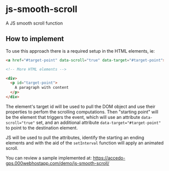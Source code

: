 # js-smooth-scroll
A JS smooth scroll function

## How to implement

To use this approach there is a required setup in the HTML elements, ie:

```html
<a href="#target-point" data-scroll="true" data-target="#target-point">Go to target</a>

<!-- More HTML elements -->

<div>
  <p id="target-point">
    A paragraph with content
  </p>
</div>
```
The element's target id will be used to pull the DOM object and use their properties to perfom the scrolling computations. Then "starting point" will be the element that triggers the event, which will use an attribute <code>data-scroll="true"</code> set, and an additional attribute <code>data-target="#target-point"</code> to point to the destination element.

JS will be used to pull the attributes, identify the starting an ending elements and with the aid of the <code>setInterval</code> function will apply an animated scroll.

You can review a sample implemented at: https://accedo-gps.000webhostapp.com/demo/js-smooth-scroll/
